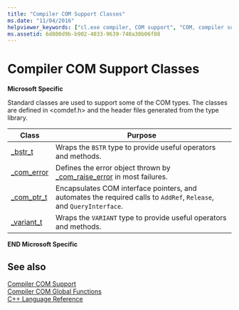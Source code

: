 ```yaml
---
title: "Compiler COM Support Classes"
ms.date: "11/04/2016"
helpviewer_keywords: ["cl.exe compiler, COM support", "COM, compiler support"]
ms.assetid: 6d800d9b-b902-4033-9639-740a30b06f88
---
```

# Compiler COM Support Classes

**Microsoft Specific**

Standard classes are used to support some of the COM types. The classes are defined in \<comdef.h> and the header files generated from the type library.

|Class|Purpose|
|-----------|-------------|
|[_bstr_t](../cpp/bstr-t-class.md)|Wraps the `BSTR` type to provide useful operators and methods.|
|[_com_error](../cpp/com-error-class.md)|Defines the error object thrown by [_com_raise_error](../cpp/com-raise-error.md) in most failures.|
|[_com_ptr_t](../cpp/com-ptr-t-class.md)|Encapsulates COM interface pointers, and automates the required calls to `AddRef`, `Release`, and `QueryInterface`.|
|[_variant_t](../cpp/variant-t-class.md)|Wraps the `VARIANT` type to provide useful operators and methods.|

**END Microsoft Specific**

## See also

[Compiler COM Support](../cpp/compiler-com-support.md)<br/>
[Compiler COM Global Functions](../cpp/compiler-com-global-functions.md)<br/>
[C++ Language Reference](../cpp/cpp-language-reference.md)